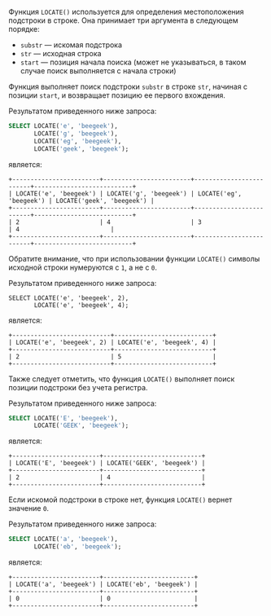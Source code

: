 Функция `LOCATE()` используется для определения местоположения подстроки в строке. Она принимает три аргумента в следующем порядке:

- `substr` — искомая подстрока
- `str` — исходная строка
- `start` — позиция начала поиска (может не указываться, в таком случае поиск выполняется с начала строки)

Функция выполняет поиск подстроки `substr` в строке `str`, начиная с позиции `start`, и возвращает позицию ее первого вхождения.

Результатом приведенного ниже запроса:

```sql
SELECT LOCATE('e', 'beegeek'),
       LOCATE('g', 'beegeek'),
       LOCATE('eg', 'beegeek'),
       LOCATE('geek', 'beegeek');
```

является:

```no-highlight
+------------------------+------------------------+-------------------------+---------------------------+
| LOCATE('e', 'beegeek') | LOCATE('g', 'beegeek') | LOCATE('eg', 'beegeek') | LOCATE('geek', 'beegeek') |
+------------------------+------------------------+-------------------------+---------------------------+
| 2                      | 4                      | 3                       | 4                         |
+------------------------+------------------------+-------------------------+---------------------------+
```

Обратите внимание, что при использовании функции `LOCATE()` символы исходной строки нумеруются с `1`, а не с `0`.

Результатом приведенного ниже запроса:

```
SELECT LOCATE('e', 'beegeek', 2),
       LOCATE('e', 'beegeek', 4);
```

является:

```no-highlight
+---------------------------+---------------------------+
| LOCATE('e', 'beegeek', 2) | LOCATE('e', 'beegeek', 4) |
+---------------------------+---------------------------+
| 2                         | 5                         |
+---------------------------+---------------------------+
```

Также следует отметить, что функция `LOCATE()` выполняет поиск позиции подстроки без учета регистра.

Результатом приведенного ниже запроса:

```sql
SELECT LOCATE('E', 'beegeek'),
       LOCATE('GEEK', 'beegeek');
```

является:

```no-highlight
+------------------------+---------------------------+
| LOCATE('E', 'beegeek') | LOCATE('GEEK', 'beegeek') |
+------------------------+---------------------------+
| 2                      | 4                         |
+------------------------+---------------------------+
```

Если искомой подстроки в строке нет, функция `LOCATE()` вернет значение `0`.

Результатом приведенного ниже запроса:

```sql
SELECT LOCATE('a', 'beegeek'),
       LOCATE('eb', 'beegeek');
```

является:

```no-highlight
+------------------------+-------------------------+
| LOCATE('a', 'beegeek') | LOCATE('eb', 'beegeek') |
+------------------------+-------------------------+
| 0                      | 0                       |
+------------------------+-------------------------+
```